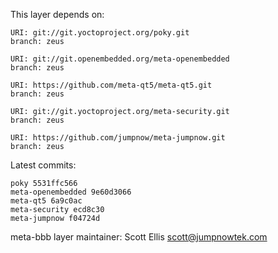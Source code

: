 This layer depends on:

    URI: git://git.yoctoproject.org/poky.git
    branch: zeus

    URI: git://git.openembedded.org/meta-openembedded
    branch: zeus

    URI: https://github.com/meta-qt5/meta-qt5.git
    branch: zeus 

    URI: git://git.yoctoproject.org/meta-security.git
    branch: zeus 

    URI: https://github.com/jumpnow/meta-jumpnow.git
    branch: zeus


Latest commits:

    poky 5531ffc566
    meta-openembedded 9e60d3066
    meta-qt5 6a9c0ac
    meta-security ecd8c30
    meta-jumpnow f04724d


meta-bbb layer maintainer: Scott Ellis <scott@jumpnowtek.com>
